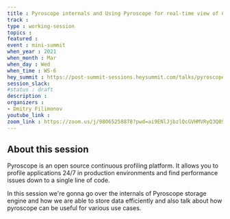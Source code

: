 ```yaml
---
title : Pyroscope internals and Using Pyroscope for real-time view of Cloud/Serverless Applications
track : 
type : working-session
topics :
featured :
event : mini-summit
when_year : 2021
when_month : Mar
when_day : Wed
when_time : WS-6
hey_summit : https://post-summit-sessions.heysummit.com/talks/pyroscope-internals-and-using-pyroscope-for-real-time-view-of-cloudserverless-applications/
session_slack:
#status : draft
description :
organizers :
- Dmitry Filimonov
youtube_link :
zoom_link : https://zoom.us/j/98065258878?pwd=ai9ENlJjbzlQcGVHMVRyQ3Q0SmF0UT09
---
```


## About this session

Pyroscope is an open source continuous profiling platform. It allows you to profile applications 24/7 in production environments and find performance issues down to a single line of code.

In this session we're gonna go over the internals of Pyroscope storage engine and how we are able to store data efficiently and also talk about how pyroscope can be useful for various use cases.

